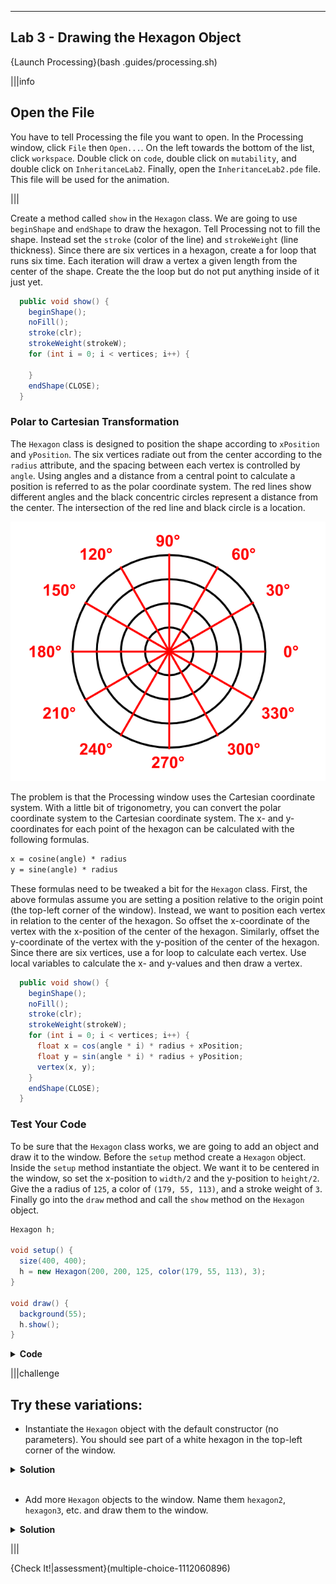 ----------

## Lab 3 - Drawing the Hexagon Object

{Launch Processing}(bash .guides/processing.sh)

|||info
## Open the File
You have to tell Processing the file you want to open. In the Processing window, click `File` then `Open...`. On the left towards the bottom of the list, click `workspace`. Double click on `code`, double click on `mutability`, and double click on `InheritanceLab2`. Finally, open the `InheritanceLab2.pde` file. This file will be used for the animation.

|||

Create a method called `show` in the `Hexagon` class. We are going to use `beginShape` and `endShape` to draw the hexagon. Tell Processing not to fill the shape. Instead set the `stroke` (color of the line) and `strokeWeight` (line thickness). Since there are six vertices in a hexagon, create a for loop that runs six time. Each iteration will draw a vertex a given length from the center of the shape. Create the the loop but do not put anything inside of it just yet.

```java
  public void show() {
    beginShape();
    noFill();
    stroke(clr);
    strokeWeight(strokeW);
    for (int i = 0; i < vertices; i++) {
      
    }
    endShape(CLOSE);
  }
```

### Polar to Cartesian Transformation

The `Hexagon` class is designed to position the shape according to `xPosition` and `yPosition`. The six vertices radiate out from the center according to the `radius` attribute, and the spacing between each vertex is controlled by `angle`. Using angles and a distance from a central point to calculate a position is referred to as the polar coordinate system. The red lines show different angles and the black concentric circles represent a distance from the center. The intersection of the red line and black circle is a location.

![Polar Coordinates](.guides/img/inheritance/polar_system.png)

The problem is that the Processing window uses the Cartesian coordinate system. With a little bit of trigonometry, you can convert the polar coordinate system to the Cartesian coordinate system. The x- and y-coordinates for each point of the hexagon can be calculated with the following formulas.

```markdown
x = cosine(angle) * radius
y = sine(angle) * radius
```

These formulas need to be tweaked a bit for the `Hexagon` class. First, the above formulas assume you are setting a position relative to the origin point (the top-left corner of the window). Instead, we want to position each vertex in relation to the center of the hexagon. So offset the x-coordinate of the vertex with the x-position of the center of the hexagon. Similarly, offset the y-coordinate of the vertex with the y-position of the center of the hexagon. Since there are six vertices, use a for loop to calculate each vertex. Use local variables to calculate the x- and y-values and then draw a vertex.

```java
  public void show() {
    beginShape();
    noFill();
    stroke(clr);
    strokeWeight(strokeW);
    for (int i = 0; i < vertices; i++) {
      float x = cos(angle * i) * radius + xPosition;
      float y = sin(angle * i) * radius + yPosition;
      vertex(x, y);
    }
    endShape(CLOSE);
  }
```

### Test Your Code

To be sure that the `Hexagon` class works, we are going to add an object and draw it to the window. Before the `setup` method create a `Hexagon` object. Inside the `setup` method instantiate the object. We want it to be centered in the window, so set the x-position to `width/2` and the y-position to `height/2`. Give the a radius of `125`, a color of `(179, 55, 113)`, and a stroke weight of `3`. Finally go into the `draw` method and call the `show` method on the `Hexagon` object.

```java
Hexagon h;

void setup() {
  size(400, 400);
  h = new Hexagon(200, 200, 125, color(179, 55, 113), 3);
}

void draw() {
  background(55);
  h.show();
}
```

<details>
  <summary><strong>Code</strong></summary>
  Your code should produce the following output:
  <img src=".guides/img/inheritance/hexagon.jpg" />
  
  ```java
  class Hexagon {
    private int xPosition;
    private int yPosition;
    private float radius;
    private int vertices;
    private float angle;
    private color clr;
    private float strokeW;

    public float getRadius() {
      return radius;
    }

    public color getClr() {
      return clr;
    }

    public float getStrokeW() {
      return strokeW;
    }

    public int getVertices() {
      return vertices;
    }

    public void setVertices(int newVertices) {
      vertices = newVertices;
    }

    public float getAngle() {
      return angle;
    }

    public void setAngle(float newAngle) {
      angle = newAngle;
    }

    public int getXPosition() {
      return xPosition;
    }

    public int getYPosition() {
      return yPosition;
    }

    public Hexagon() {
      xPosition = 0;
      yPosition = 0;
      radius = 50;
      vertices = 6;
      angle = TWO_PI / vertices;
      clr = color(255, 255, 255);
      strokeW = 1;
    }

    public Hexagon(int x, int y, float r, color c, float sw) {
      xPosition = x;
      yPosition = y;
      radius = r;
      vertices = 6;
      angle = TWO_PI / vertices;
      clr = c;
      strokeW = sw;
    }

    public void show() {
      beginShape();
      noFill();
      stroke(clr);
      strokeWeight(strokeW);
      for (int i = 0; i < vertices; i++) {
        float x = cos(angle * i) * radius + xPosition;
        float y = sin(angle * i) * radius + yPosition;
        vertex(x, y);
      }
      endShape(CLOSE);
    }
  }

  Hexagon h;

  void setup() {
    size(400, 400);
    h = new Hexagon(200, 200, 125, color(179, 55, 113), 3);
  }

  void draw() {
    background(55);
    h.show();
  }
  ```
</details>

|||challenge
## Try these variations:
* Instantiate the `Hexagon` object with the default constructor (no parameters). You should see part of a white hexagon in the top-left corner of the window.

<details>
  <summary><strong>Solution</strong></summary>
  
  ```java
  Hexagon h;

  void setup() {
    size(400, 400);
    h = new Hexagon();
  }

  void draw() {
    background(55);
    h.show();
  }
  ```
  
</details><br>

* Add more `Hexagon` objects to the window. Name them `hexagon2`, `hexagon3`, etc. and draw them to the window.

<details>
  <summary><strong>Solution</strong></summary>
  Here is one possible solution:
  
  ```java
  Hexagon h, h1, h2, h3;

  void setup() {
    size(400, 400);
    h = new Hexagon(300, 95, 45, color(12, 231, 88), 7);
    h1 = new Hexagon(104, 311, 115, color(102, 31, 248), 1);
    h2 = new Hexagon(184, 50, 205, color(192, 131, 221), 10);
    h3 = new Hexagon(348, 211, 215, color(1, 131, 255), 25);
  }

  void draw() {
    background(55);
    h.show();
    h1.show();
    h2.show();
    h3.show();
  }
  ```
  
</details>

|||

{Check It!|assessment}(multiple-choice-1112060896)
